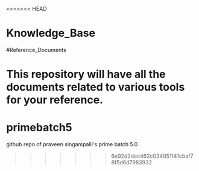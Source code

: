 <<<<<<< HEAD
# Knowledge_Base

#Reference_Documents

This repository will have all the documents related to various tools for your reference.
=======
# primebatch5
github repo of praveen singampalli's prime batch 5.0
>>>>>>> 6e92d2dec462c034051141cbaf78f5d6d7983932
